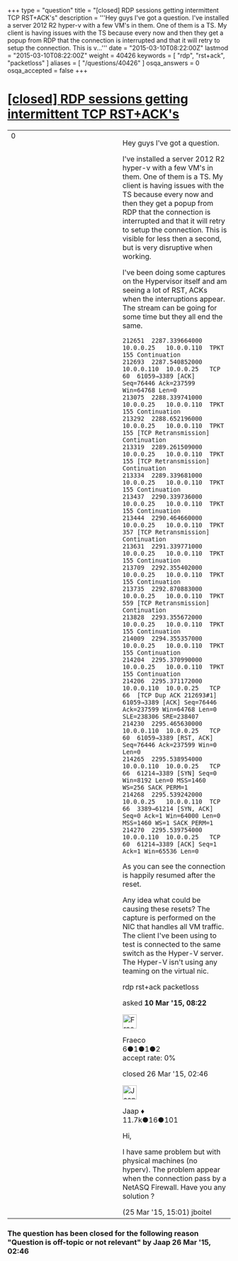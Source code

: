 +++
type = "question"
title = "[closed] RDP sessions getting intermittent TCP RST+ACK&#x27;s"
description = '''Hey guys I&#x27;ve got a question. I&#x27;ve installed a server 2012 R2 hyper-v with a few VM&#x27;s in them. One of them is a TS. My client is having issues with the TS because every now and then they get a popup from RDP that the connection is interrupted and that it will retry to setup the connection. This is v...'''
date = "2015-03-10T08:22:00Z"
lastmod = "2015-03-10T08:22:00Z"
weight = 40426
keywords = [ "rdp", "rst+ack", "packetloss" ]
aliases = [ "/questions/40426" ]
osqa_answers = 0
osqa_accepted = false
+++

<div class="headNormal">

# [\[closed\] RDP sessions getting intermittent TCP RST+ACK's](/questions/40426/rdp-sessions-getting-intermittent-tcp-rstacks)

</div>

<div id="main-body">

<div id="askform">

<table id="question-table" style="width:100%;"><colgroup><col style="width: 50%" /><col style="width: 50%" /></colgroup><tbody><tr class="odd"><td style="width: 30px; vertical-align: top"><div class="vote-buttons"><div id="post-40426-score" class="post-score" title="current number of votes">0</div><div id="favorite-count" class="favorite-count"></div></div></td><td><div id="item-right"><div class="question-body"><p>Hey guys I've got a question.</p><p>I've installed a server 2012 R2 hyper-v with a few VM's in them. One of them is a TS. My client is having issues with the TS because every now and then they get a popup from RDP that the connection is interrupted and that it will retry to setup the connection. This is visible for less then a second, but is very disruptive when working.</p><p>I've been doing some captures on the Hypervisor itself and am seeing a lot of RST, ACKs when the interruptions appear. The stream can be going for some time but they all end the same.</p><pre><code>212651  2287.339664000  10.0.0.25   10.0.0.110  TPKT    155 Continuation
212693  2287.540852000  10.0.0.110  10.0.0.25   TCP 60  61059→3389 [ACK] Seq=76446 Ack=237599 Win=64768 Len=0
213075  2288.339741000  10.0.0.25   10.0.0.110  TPKT    155 Continuation
213292  2288.652196000  10.0.0.25   10.0.0.110  TPKT    155 [TCP Retransmission] Continuation
213319  2289.261509000  10.0.0.25   10.0.0.110  TPKT    155 [TCP Retransmission] Continuation
213334  2289.339681000  10.0.0.25   10.0.0.110  TPKT    155 Continuation
213437  2290.339736000  10.0.0.25   10.0.0.110  TPKT    155 Continuation
213444  2290.464660000  10.0.0.25   10.0.0.110  TPKT    357 [TCP Retransmission] Continuation
213631  2291.339771000  10.0.0.25   10.0.0.110  TPKT    155 Continuation
213709  2292.355402000  10.0.0.25   10.0.0.110  TPKT    155 Continuation
213735  2292.870883000  10.0.0.25   10.0.0.110  TPKT    559 [TCP Retransmission] Continuation
213828  2293.355672000  10.0.0.25   10.0.0.110  TPKT    155 Continuation
214009  2294.355357000  10.0.0.25   10.0.0.110  TPKT    155 Continuation
214204  2295.370990000  10.0.0.25   10.0.0.110  TPKT    155 Continuation
214206  2295.371172000  10.0.0.110  10.0.0.25   TCP 66  [TCP Dup ACK 212693#1] 61059→3389 [ACK] Seq=76446 Ack=237599 Win=64768 Len=0 SLE=238306 SRE=238407
214230  2295.465630000  10.0.0.110  10.0.0.25   TCP 60  61059→3389 [RST, ACK] Seq=76446 Ack=237599 Win=0 Len=0
214265  2295.538954000  10.0.0.110  10.0.0.25   TCP 66  61214→3389 [SYN] Seq=0 Win=8192 Len=0 MSS=1460 WS=256 SACK_PERM=1
214268  2295.539242000  10.0.0.25   10.0.0.110  TCP 66  3389→61214 [SYN, ACK] Seq=0 Ack=1 Win=64000 Len=0 MSS=1460 WS=1 SACK_PERM=1
214270  2295.539754000  10.0.0.110  10.0.0.25   TCP 60  61214→3389 [ACK] Seq=1 Ack=1 Win=65536 Len=0</code></pre><p>As you can see the connection is happily resumed after the reset.</p><p>Any idea what could be causing these resets? The capture is performed on the NIC that handles all VM traffic. The client I've been using to test is connected to the same switch as the Hyper-V server. The Hyper-V isn't using any teaming on the virtual nic.</p></div><div id="question-tags" class="tags-container tags">rdp rst+ack packetloss</div><div id="question-controls" class="post-controls"></div><div class="post-update-info-container"><div class="post-update-info post-update-info-user"><p>asked <strong>10 Mar '15, 08:22</strong></p><img src="https://secure.gravatar.com/avatar/f4ea5ee54323f153bdb5e0378e37f0c6?s=32&amp;d=identicon&amp;r=g" class="gravatar" width="32" height="32" alt="Fraeco&#39;s gravatar image" /><p>Fraeco<br />
<span class="score" title="6 reputation points">6</span><span title="1 badges"><span class="badge1">●</span><span class="badgecount">1</span></span><span title="1 badges"><span class="silver">●</span><span class="badgecount">1</span></span><span title="2 badges"><span class="bronze">●</span><span class="badgecount">2</span></span><br />
<span class="accept_rate" title="Rate of the user&#39;s accepted answers">accept rate:</span> <span title="Fraeco has no accepted answers">0%</span></p></div><div class="post-update-info post-update-info-edited"><p>closed 26 Mar '15, 02:46</p><img src="https://secure.gravatar.com/avatar/2337f0406681e5c72ea0e6f1f0d6c0b0?s=32&amp;d=identicon&amp;r=g" class="gravatar" width="32" height="32" alt="Jaap&#39;s gravatar image" /><p>Jaap ♦<br />
<span class="score" title="11680 reputation points"><span>11.7k</span></span><span title="16 badges"><span class="silver">●</span><span class="badgecount">16</span></span><span title="101 badges"><span class="bronze">●</span><span class="badgecount">101</span></span></p></div></div><div id="comments-container-40426" class="comments-container"><span id="40860"></span><div id="comment-40860" class="comment"><div id="post-40860-score" class="comment-score"></div><div class="comment-text"><p>Hi,</p><p>I have same problem but with physical machines (no hyperv). The problem appear when the connection pass by a NetASQ Firewall. Have you any solution ?</p></div><div id="comment-40860-info" class="comment-info"><span class="comment-age">(25 Mar '15, 15:01)</span> jboitel</div></div></div><div id="comment-tools-40426" class="comment-tools"></div><div class="clear"></div><div id="comment-40426-form-container" class="comment-form-container"></div><div class="clear"></div></div></td></tr></tbody></table>

<div class="question-status" style="margin-bottom:15px">

### The question has been closed for the following reason "Question is off-topic or not relevant" by Jaap 26 Mar '15, 02:46

</div>

</div>

</div>

